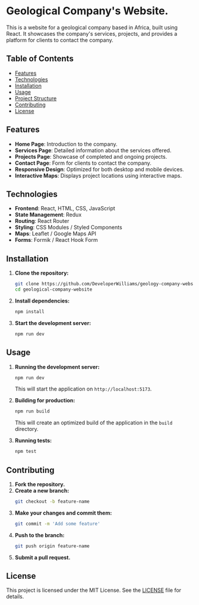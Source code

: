 # Geological Company's Website.

This is a website for a geological company based in Africa, built using React. It showcases the company's services, projects, and provides a platform for clients to contact the company.

## Table of Contents

- [Features](#features)
- [Technologies](#technologies)
- [Installation](#installation)
- [Usage](#usage)
- [Project Structure](#project-structure)
- [Contributing](#contributing)
- [License](#license)

## Features

- **Home Page**: Introduction to the company.
- **Services Page**: Detailed information about the services offered.
- **Projects Page**: Showcase of completed and ongoing projects.
- **Contact Page**: Form for clients to contact the company.
- **Responsive Design**: Optimized for both desktop and mobile devices.
- **Interactive Maps**: Displays project locations using interactive maps.

## Technologies

- **Frontend**: React, HTML, CSS, JavaScript
- **State Management**: Redux
- **Routing**: React Router
- **Styling**: CSS Modules / Styled Components
- **Maps**: Leaflet / Google Maps API
- **Forms**: Formik / React Hook Form

## Installation

1. **Clone the repository:**
    ```bash
    git clone https://github.com/DeveloperWilliams/geology-company-website.git
    cd geological-company-website
    ```

2. **Install dependencies:**
    ```bash
    npm install
    ```

3. **Start the development server:**
    ```bash
    npm run dev
    ```

## Usage

1. **Running the development server:**
    ```bash
    npm run dev
    ```
   This will start the application on `http://localhost:5173`.

2. **Building for production:**
    ```bash
    npm run build
    ```
   This will create an optimized build of the application in the `build` directory.

3. **Running tests:**
    ```bash
    npm test
    ```

## Contributing

1. **Fork the repository.**
2. **Create a new branch:**
    ```bash
    git checkout -b feature-name
    ```
3. **Make your changes and commit them:**
    ```bash
    git commit -m 'Add some feature'
    ```
4. **Push to the branch:**
    ```bash
    git push origin feature-name
    ```
5. **Submit a pull request.**

## License

This project is licensed under the MIT License. See the [LICENSE](LICENSE) file for details.


